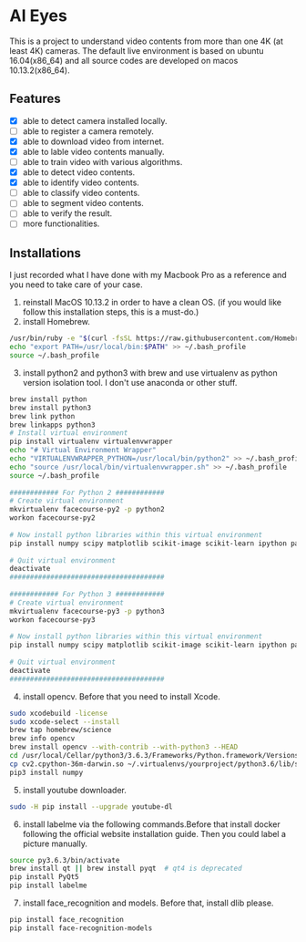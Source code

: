 # AI Eyes
This is a project to understand video contents from more than one 4K (at least 4K) cameras. The default live environment is based on ubuntu 16.04(x86_64) and all source codes are developed on macos 10.13.2(x86_64).

## Features
- [x] able to detect camera installed locally.
- [ ] able to register a camera remotely.
- [x] able to download video from internet.
- [x] able to lable video contents manually.
- [ ] able to train video with various algorithms.
- [x] able to detect video contents.
- [x] able to identify video contents.
- [ ] able to classify video contents.
- [ ] able to segment video contents.
- [ ] able to verify the result.
- [ ] more functionalities.

## Installations
I just recorded what I have done with my Macbook Pro as a reference and you need to take care of your case.
1. reinstall MacOS 10.13.2 in order to have a clean OS. (if you would like follow this installation steps, this is a must-do.)
2. install Homebrew.
```bash
/usr/bin/ruby -e "$(curl -fsSL https://raw.githubusercontent.com/Homebrew/install/master/install)"
echo "export PATH=/usr/local/bin:$PATH" >> ~/.bash_profile
source ~/.bash_profile
```
3. install python2 and python3 with brew and use virtualenv as python version isolation tool. I don't use anaconda or other stuff.
```bash
brew install python
brew install python3
brew link python
brew linkapps python3
# Install virtual environment
pip install virtualenv virtualenvwrapper
echo "# Virtual Environment Wrapper"
echo "VIRTUALENVWRAPPER_PYTHON=/usr/local/bin/python2" >> ~/.bash_profile
echo "source /usr/local/bin/virtualenvwrapper.sh" >> ~/.bash_profile
source ~/.bash_profile
  
############ For Python 2 ############
# Create virtual environment
mkvirtualenv facecourse-py2 -p python2
workon facecourse-py2
  
# Now install python libraries within this virtual environment
pip install numpy scipy matplotlib scikit-image scikit-learn ipython pandas
  
# Quit virtual environment
deactivate
######################################
  
############ For Python 3 ############
# Create virtual environment
mkvirtualenv facecourse-py3 -p python3
workon facecourse-py3
  
# Now install python libraries within this virtual environment
pip install numpy scipy matplotlib scikit-image scikit-learn ipython pandas
  
# Quit virtual environment
deactivate
######################################
```
4. install opencv. Before that you need to install Xcode. 
```bash
sudo xcodebuild -license
sudo xcode-select --install
brew tap homebrew/science
brew info opencv
brew install opencv --with-contrib --with-python3 --HEAD
cd /usr/local/Cellar/python3/3.6.3/Frameworks/Python.framework/Versions/3.6/lib/python3.6/site-packages
cp cv2.cpython-36m-darwin.so ~/.virtualenvs/yourproject/python3.6/lib/site-packages/
pip3 install numpy
```
5. install youtube downloader.
```bash
sudo -H pip install --upgrade youtube-dl
```
6. install labelme via the following commands.Before that install docker following the official website installation guide. Then you could label a picture manually.
```bash
source py3.6.3/bin/activate
brew install qt || brew install pyqt  # qt4 is deprecated
pip install PyQt5
pip install labelme
```
7. install face_recognition and models. Before that, install dlib please.
```bash
pip install face_recognition
pip install face-recognition-models
```